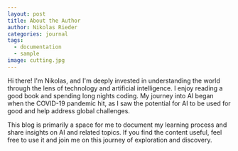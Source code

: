 ```yaml
---
layout: post
title: About the Author
author: Nikolas Rieder
categories: journal
tags:
  - documentation
  - sample
image: cutting.jpg
---
```


Hi there! I'm Nikolas, and I'm deeply invested in understanding the world through the lens of technology and artificial intelligence. I enjoy reading a good book and spending long nights coding. My journey into AI began when the COVID-19 pandemic hit, as I saw the potential for AI to be used for good and help address global challenges.

This blog is primarily a space for me to document my learning process and share insights on AI and related topics. If you find the content useful, feel free to use it and join me on this journey of exploration and discovery.
